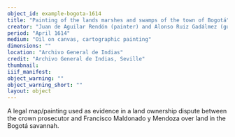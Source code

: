 ```yaml
---
object_id: example-bogota-1614
title: "Painting of the lands marshes and swamps of the town of Bogotá"
creator: "Juan de Aguilar Rendón (painter) and Alonso Ruiz Gadálmez (guarantor)"
period: "April 1614"
medium: "Oil on canvas, cartographic painting"
dimensions: ""
location: "Archivo General de Indias"
credit: "Archivo General de Indias, Seville"
thumbnail: 
iiif_manifest: 
object_warning: ""
object_warning_short: ""
layout: object
---
```


A legal map/painting used as evidence in a land ownership dispute between the crown prosecutor and Francisco Maldonado y Mendoza over land in the Bogotá savannah.
